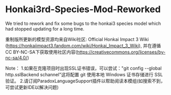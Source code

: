 # Honkai3rd-Species-Mod-Reworked
We tried to rework and fix some bugs to the honkai3 species model which had stopped updating for a long time.

重制版所更新的模型资源均来自Wiki社区: Official Honkai Impact 3 Wiki (https://honkaiimpact3.fandom.com/wiki/Honkai_Impact_3_Wiki),
并在遵循CC BY-NC-SA下获取使用社区内容(https://creativecommons.org/licenses/by-nc-sa/4.0/)



Note：
1.如果在克隆项目时出现SSL证书错误，可以尝试："git config --global http.sslBackend schannel"这将配置 git 使用本地 Windows 证书存储进行 SSL 验证。
2.请订阅ParadoxLanguageSupport插件以帮助阅读本模组(如搜索不到，可尝试更新IDE以解决问题)

